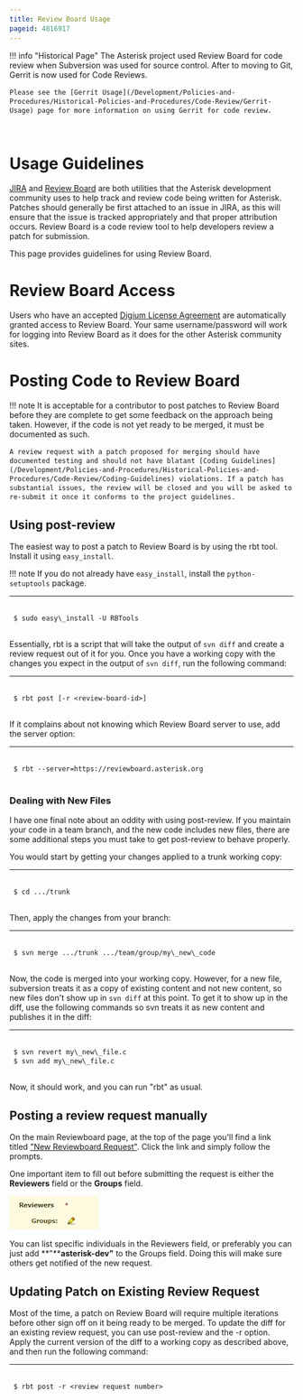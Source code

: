 ```yaml
---
title: Review Board Usage
pageid: 4816917
---
```





!!! info "Historical Page"
    The Asterisk project used Review Board for code review when Subversion was used for source control. After to moving to Git, Gerrit is now used for Code Reviews.

    Please see the [Gerrit Usage](/Development/Policies-and-Procedures/Historical-Policies-and-Procedures/Code-Review/Gerrit-Usage) page for more information on using Gerrit for code review.

      
[//]: # (end-info)



 

Usage Guidelines
================

[JIRA](https://github.com/asterisk/asterisk/issues/jira/) and [Review Board](https://reviewboard.asterisk.org) are both utilities that the Asterisk development community uses to help track and review code being written for Asterisk. Patches should generally be first attached to an issue in JIRA, as this will ensure that the issue is tracked appropriately and that proper attribution occurs. Review Board is a code review tool to help developers review a patch for submission.

This page provides guidelines for using Review Board.

Review Board Access
===================

Users who have an accepted [Digium License Agreement](/Development/Policies-and-Procedures/Historical-Policies-and-Procedures/Patch-Contribution-Process/Digium-License-Agreement) are automatically granted access to Review Board. Your same username/password will work for logging into Review Board as it does for the other Asterisk community sites.

Posting Code to Review Board
============================




!!! note 
    It is acceptable for a contributor to post patches to Review Board before they are complete to get some feedback on the approach being taken. However, if the code is not yet ready to be merged, it must be documented as such.

    A review request with a patch proposed for merging should have documented testing and should not have blatant [Coding Guidelines](/Development/Policies-and-Procedures/Historical-Policies-and-Procedures/Code-Review/Coding-Guidelines) violations. If a patch has substantial issues, the review will be closed and you will be asked to re-submit it once it conforms to the project guidelines.

      
[//]: # (end-note)



Using post-review
-----------------

The easiest way to post a patch to Review Board is by using the rbt tool. Install it using `easy_install`.




!!! note 
    If you do not already have `easy_install`, install the `python-setuptools` package.

      
[//]: # (end-note)





---

  
  


```

 $ sudo easy\_install -U RBTools


```


Essentially, rbt is a script that will take the output of `svn diff` and create a review request out of it for you. Once you have a working copy with the changes you expect in the output of `svn diff`, run the following command:




---

  
  


```

 $ rbt post [-r <review-board-id>]


```


If it complains about not knowing which Review Board server to use, add the server option:




---

  
  


```

 $ rbt --server=https://reviewboard.asterisk.org


```


### Dealing with New Files

I have one final note about an oddity with using post-review. If you maintain your code in a team branch, and the new code includes new files, there are some additional steps you must take to get post-review to behave properly.

You would start by getting your changes applied to a trunk working copy:




---

  
  


```

 $ cd .../trunk


```


Then, apply the changes from your branch:




---

  
  


```

 $ svn merge .../trunk .../team/group/my\_new\_code


```


Now, the code is merged into your working copy. However, for a new file, subversion treats it as a copy of existing content and not new content, so new files don't show up in `svn diff` at this point. To get it to show up in the diff, use the following commands so svn treats it as new content and publishes it in the diff:




---

  
  


```

 $ svn revert my\_new\_file.c
 $ svn add my\_new\_file.c


```


Now, it should work, and you can run "rbt" as usual.

Posting a review request manually
---------------------------------

On the main Reviewboard page, at the top of the page you'll find a link titled ["New Reviewboard Request"](https://reviewboard.asterisk.org/r/new/). Click the link and simply follow the prompts.

One important item to fill out before submitting the request is either the **Reviewers** field or the **Groups** field. 

![](reviewboard_groups.png)

You can list specific individuals in the Reviewers field, or preferably you can just add **"****asterisk-dev"** to the Groups field. Doing this will make sure others get notified of the new request.

Updating Patch on Existing Review Request
-----------------------------------------

Most of the time, a patch on Review Board will require multiple iterations before other sign off on it being ready to be merged. To update the diff for an existing review request, you can use post-review and the -r option. Apply the current version of the diff to a working copy as described above, and then run the following command:




---

  
  


```

 $ rbt post -r <review request number>


```


